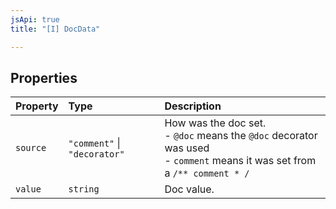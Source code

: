 ```yaml
---
jsApi: true
title: "[I] DocData"

---
```

## Properties

| Property | Type | Description |
| :------ | :------ | :------ |
| `source` | `"comment"` \| `"decorator"` | How was the doc set.<br />- `@doc` means the `@doc` decorator was used<br />- `comment` means it was set from a `/** comment * /` |
| `value` | `string` | Doc value. |
